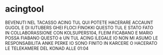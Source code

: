 # acingtool


BEVENUTI NEL TACASSO ACING TUL QUI POTETE HACERARE ACCAUNT GUGOL E DI IUTUBERS GHEI FLOCI FINOKKI QUESTO TUL E STATO FATO IN COLLABORASSIONE CON KOLSUPERS104, FLEIM FICABANO E MARIO POSSA FIABANO
QUESTO è UN TUL ACING ILEGALE IO NON MI ASUMO LE RESPONSABILITA ANKE PERKE IO SONO FINITO IN KARCERE O HACERATO LE TELEKAMERE DEL KONAD ALLE 01:04
